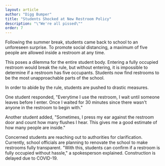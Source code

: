 ```yaml
---
layout: article
author: "Digg Bumper"
title: "Students Shocked at New Restroom Policy"
description: "\"We're all pissed\""
order: 7
---
```


Following the summer break, students came back to school to an unforeseen surprise. To promote social distancing, a maximum of five people are allowed inside a restroom at any time.

This poses a dilemma for the entire student body. Entering a fully occupied restroom would break the rule, but without entering, it is impossible to determine if a restroom has five occupants. Students now find restrooms to be the most unapproachable parts of the school.

In order to abide by the rule, students are pushed to drastic measures.

One student responded, "Everytime I use the restroom, I wait until someone leaves before I enter. Once I waited for 30 minutes since there wasn't anyone in the restroom to begin with."

Another student added, "Sometimes, I press my ear against the restroom door and count how many flushes I hear. This gives me a good estimate of how many people are inside."

Concerned students are reaching out to authorities for clarification. Currently, school officials are planning to renovate the school to make restrooms fully transparent. "With this, students can confirm if a restroom is fully occupied without hassle," a spokesperson explained. Construction is delayed due to COVID-19.
